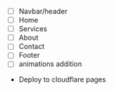 <!-- TODO -->
- [ ] Navbar/header
- [ ] Home
- [ ] Services
- [ ] About
- [ ] Contact
- [ ] Footer
- [ ] animations addition

- Deploy to cloudflare pages